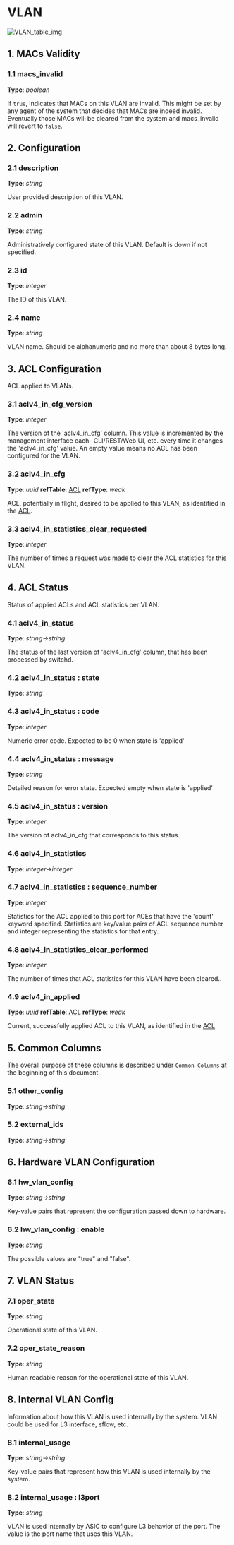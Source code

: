 # VLAN

![VLAN_table_img](http://www.plantuml.com/plantuml/img/0NS1YFv0StHXSdHrRMmAT6zdPNHePN8WUmfZR65pSo12ScbaPsKAOsnXStCWJLDKK5z9RdDqOMvZPGfZR65pSo1MJ45E2cDiONDp8453J0fZR65pSo1GRt9q2cDiONDp84rJL51VGszjRMzkNqbkStHXRcDb2dqALan1JY0kP2u-8453J0fMJ45E83mkTIuWK6zoT0fMJ45E83mjTIqWGd9fP6Tb2bPCGKuWF2vrBY1DKrHGNqbkStHXRcDb2bPCGKuWF2vrBY1DKrHGNqDlRMrlRbz9RdDqOMvZPGfeQMHb86DfScDiPGfeQMHb86rbRM9bSdCASsjfRd1XSc5j86rlRczZQ79lRMKWT79rPGfiPMTbRcGWScbdQ7GAOszkT6bkTMzp86nfRcKWBI0yOZvpT79lRcSyBs8-879bPcLoPMvZPGfaRtHqPMGWR6bkPI0j83nfFdTbOMiyBsa-879bPcLoPMvZPGfbRcHiPMTbRcGAG6LkP7LjR0e0)

## 1. MACs Validity

### 1.1 macs_invalid

**Type**: _boolean_

If `true`, indicates that MACs on this VLAN are invalid. This might be set by
any agent of the system that decides that MACs are indeed invalid. Eventually
those MACs will be cleared from the system and macs_invalid will revert to
`false`.

## 2. Configuration

### 2.1 description

**Type**: _string_

User provided description of this VLAN.

### 2.2 admin

**Type**: _string_

Administratively configured state of this VLAN. Default is down if not
specified.

### 2.3 id

**Type**: _integer_

The ID of this VLAN.

### 2.4 name

**Type**: _string_

VLAN name.  Should be alphanumeric and no more than about 8 bytes long.

## 3. ACL Configuration

ACL applied to VLANs.

### 3.1 aclv4_in_cfg_version

**Type**: _integer_

The version of the 'aclv4_in_cfg' column. This value is incremented by the
management interface each- CLI/REST/Web UI, etc. every time it changes the
'aclv4_in_cfg' value. An empty value means no ACL has been configured for the
VLAN.

### 3.2 aclv4_in_cfg

**Type**: _uuid_ **refTable**: [ACL](acl.html) **refType**: _weak_



ACL, potentially in flight, desired to be applied to this VLAN, as identified in
the [ACL](acl.html).

### 3.3 aclv4_in_statistics_clear_requested

**Type**: _integer_

The number of times a request was made to clear the ACL statistics for this
VLAN.

## 4. ACL Status

Status of applied ACLs and ACL statistics per VLAN.

### 4.1 aclv4_in_status

**Type**: _string->string_

The status of the last version of 'aclv4_in_cfg' column, that has been processed
by switchd.

### 4.2 aclv4_in_status : state

**Type**: _string_

### 4.3 aclv4_in_status : code

**Type**: _integer_

Numeric error code.  Expected to be 0 when state is 'applied'

### 4.4 aclv4_in_status : message

**Type**: _string_

Detailed reason for error state.  Expected empty when state is 'applied'

### 4.5 aclv4_in_status : version

**Type**: _integer_

The version of aclv4_in_cfg that corresponds to this status.

### 4.6 aclv4_in_statistics

**Type**: _integer->integer_

### 4.7 aclv4_in_statistics : sequence_number

**Type**: _integer_

Statistics for the ACL applied to this port for ACEs that have the 'count'
keyword specified.  Statistics are key/value pairs of ACL sequence number and
integer representing the statistics for that entry.

### 4.8 aclv4_in_statistics_clear_performed

**Type**: _integer_

The number of times that ACL statistics for this VLAN have been cleared..

### 4.9 aclv4_in_applied

**Type**: _uuid_ **refTable**: [ACL](acl.html) **refType**: _weak_



Current, successfully applied ACL to this VLAN, as identified in the [ACL](acl.html)

## 5. Common Columns

The overall purpose of these columns is described under `Common Columns` at the
beginning of this document.

### 5.1 other_config

**Type**: _string->string_

### 5.2 external_ids

**Type**: _string->string_

## 6. Hardware VLAN Configuration

### 6.1 hw_vlan_config

**Type**: _string->string_

Key-value pairs that represent the configuration passed down to hardware.

### 6.2 hw_vlan_config : enable

**Type**: _string_

The possible values are "true" and "false".

## 7. VLAN Status

### 7.1 oper_state

**Type**: _string_

Operational state of this VLAN.

### 7.2 oper_state_reason

**Type**: _string_

Human readable reason for the operational state of this VLAN.

## 8. Internal VLAN Config

Information about how this VLAN is used internally by the system. VLAN could be
used for L3 interface, sflow, etc.

### 8.1 internal_usage

**Type**: _string->string_

Key-value pairs that represent how this VLAN is used internally by the system.

### 8.2 internal_usage : l3port

**Type**: _string_

VLAN is used internally by ASIC to configure L3 behavior of the port. The value
is the port name that uses this VLAN.

